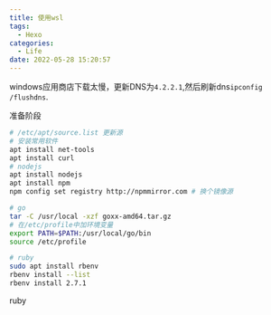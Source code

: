 ```yaml
---
title: 使用wsl
tags:
  - Hexo
categories:
  - Life
date: 2022-05-28 15:20:57
---
```


windows应用商店下载太慢，更新DNS为`4.2.2.1`,然后刷新dns`ipconfig /flushdns`.

准备阶段
```bash
# /etc/apt/source.list 更新源
# 安装常用软件
apt install net-tools
apt install curl
# nodejs
apt install nodejs
apt install npm 
npm config set registry http://npmmirror.com # 换个镜像源

# go
tar -C /usr/local -xzf goxx-amd64.tar.gz
# 在/etc/profile中加环境变量
export PATH=$PATH:/usr/local/go/bin
source /etc/profile

# ruby
sudo apt install rbenv
rbenv install --list
rbenv install 2.7.1
```
ruby
```

```
